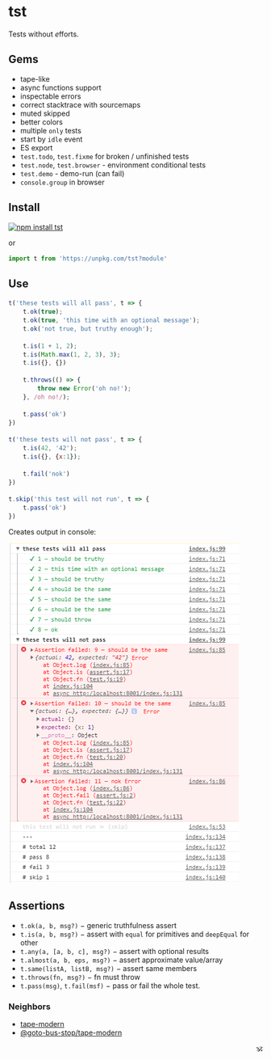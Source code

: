 # tst

Tests without <em>e</em>fforts.

## Gems

* tape-like
* async functions support
* inspectable errors
* correct stacktrace with sourcemaps
* muted skipped
* better colors
* multiple `only` tests
* start by `idle` event
* ES export
* `test.todo`, `test.fixme` for broken / unfinished tests
* `test.node`, `test.browser` - environment conditional tests
* `test.demo` - demo-run (can fail)
* `console.group` in browser

## Install

[![npm install tst](https://nodei.co/npm/tst.png?mini=true)](https://npmjs.org/package/tst/)

or

```js
import t from 'https://unpkg.com/tst?module'
```

## Use

```js
t('these tests will all pass', t => {
	t.ok(true);
	t.ok(true, 'this time with an optional message');
	t.ok('not true, but truthy enough');

	t.is(1 + 1, 2);
	t.is(Math.max(1, 2, 3), 3);
	t.is({}, {})

	t.throws(() => {
		throw new Error('oh no!');
	}, /oh no!/);

	t.pass('ok')
})

t('these tests will not pass', t => {
	t.is(42, '42');
	t.is({}, {x:1});

	t.fail('nok')
})

t.skip('this test will not run', t => {
	t.pass('ok')
})
```

Creates output in console:

![preview](./preview.png)


## Assertions

* `t.ok(a, b, msg?)` − generic truthfulness assert
* `t.is(a, b, msg?)` − assert with `equal` for primitives and `deepEqual` for other
* `t.any(a, [a, b, c], msg?)` − assert with optional results
* `t.almost(a, b, eps, msg?)` − assert approximate value/array
* `t.same(listA, listB, msg?)` − assert same members
* `t.throws(fn, msg?)` − fn must throw
* `t.pass(msg)`, `t.fail(msf)` − pass or fail the whole test.

### Neighbors

* [tape-modern](https://ghub.io/tape-modern)
* [@goto-bus-stop/tape-modern](https://github.com/goto-bus-stop/tape-modern#readme)

<p align="right">🕉️</p>
